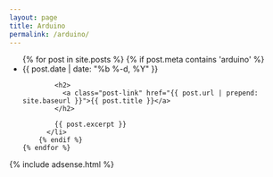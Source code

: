 ```yaml
---
layout: page
title: Arduino
permalink: /arduino/
---
```

<div class="home">
  <ul class="post-list">
    {% for post in site.posts %}
		{% if post.meta contains 'arduino' %}
		  <li>
			<span class="post-meta">{{ post.date | date: "%b %-d, %Y" }}</span>

			<h2>
			  <a class="post-link" href="{{ post.url | prepend: site.baseurl }}">{{ post.title }}</a>
			</h2>

			{{ post.excerpt }}
		  </li>
		{% endif %}
    {% endfor %}
  </ul>
  
  {% include adsense.html %}
</div>
